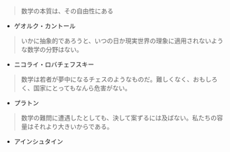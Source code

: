 > 数学の本質は、その自由性にある
- ゲオルク・カントール

> いかに抽象的であろうと、いつの日か現実世界の理象に適用されないような数学の分野はない。
- ニコライ・ロバチェフスキー 

> 数学は若者が夢中になるチェスのようなものだ。難しくなく、おもしろく、国家にとってもなんら危害がない。
- プラトン 

> 数学の難問に遭遇したとしても、決して案ずるには及ばない。私たちの容量はそれより大きいからである。
- アインシュタイン
